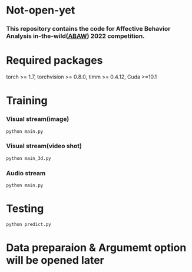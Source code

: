 # Not-open-yet

### This repository contains the code for Affective Behavior Analysis in-the-wild([ABAW](https://ibug.doc.ic.ac.uk/resources/cvpr-2022-3rd-abaw/)) 2022 competition.

# Required packages

torch >= 1.7, torchvision >= 0.8.0, timm >= 0.4.12, Cuda >=10.1

# Training

### Visual stream(image)

`python main.py`

### Visual stream(video shot)

`python main_3d.py`

### Audio stream

`python main.py`

# Testing

`python predict.py`

# Data preparaion & Argumemt option will be opened later
